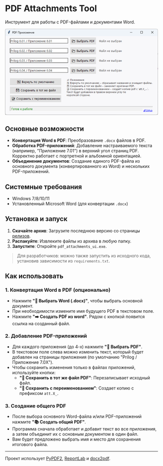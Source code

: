 # PDF Attachments Tool

Инструмент для работы с PDF-файлами и документами Word.

![Интерфейс программы](assets/screenshot.png)

## Основные возможности

- **Конвертация Word в PDF**: Преобразование `.docx` файлов в PDF.
- **Обработка PDF-приложений**: Добавление настраиваемого текста (например, "Приложение 7.01") в верхний угол страниц PDF. Корректно работает с портретной и альбомной ориентацией.
- **Объединение документов**: Создание единого PDF-файла из основного документа (конвертированного из Word) и нескольких PDF-приложений.

## Системные требования

- Windows 7/8/10/11
- Установленный Microsoft Word (для конвертации `.docx`)

## Установка и запуск

1.  **Скачайте архив**: Загрузите последнюю версию со страницы [релизов](https://github.com/Dun4ev/pdf-attachments-tool).
2.  **Распакуйте**: Извлеките файлы из архива в любую папку.
3.  **Запустите**: Откройте `pdf_attachments_ui.exe`.

> Для разработчиков: можно также запустить из исходного кода, установив зависимости из `requirements.txt`.

## Как использовать

### 1. Конвертация Word в PDF (опционально)

- Нажмите **"📄 Выбрать Word (.docx)"**, чтобы выбрать основной документ.
- При необходимости измените имя будущего PDF в текстовом поле.
- Нажмите **"➡️ Создать PDF из word"**. Рядом с кнопкой появится ссылка на созданный файл.

### 2. Добавление PDF-приложений

- Для каждого приложения (до 4-х) нажмите **"📂 Выбрать PDF"**.
- В текстовом поле слева можно изменить текст, который будет добавлен на страницы приложения (по умолчанию "Prilog / Приложение 7.0X").
- Чтобы сохранить изменения только в файлах приложений, используйте кнопки:
    - **"💾 Сохранить в тот же файл PDF"**: Перезаписывает исходный файл.
    - **"📝 Сохранить с переименованием"**: Создает копию с префиксом `att.X_`.

### 3. Создание общего PDF

- После выбора основного Word-файла и/или PDF-приложений нажмите **"📚 Создать общий PDF"**.
- Программа сначала обработает и добавит текст во все приложения, а затем объединит их с основным документом в один файл.
- Вам будет предложено выбрать имя и место для сохранения итогового файла.

---

Проект использует [PyPDF2](https://pypdf2.readthedocs.io/), [ReportLab](https://www.reportlab.com/) и [docx2pdf](https://github.com/AlJohri/docx2pdf).
